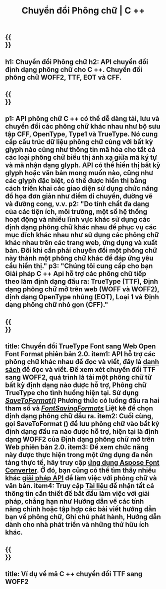 ﻿---
translation: true
template: /_templates/conversion-cpp.md
title: Chuyển đổi Phông chữ | C ++
url: /cpp/conversion/
description: Chuyển đổi phông chữ với thư viện xử lý Phông chữ C ++ và các ứng dụng web. Chức năng chuyển đổi có thể hoạt động với các phông chữ TTF, WOFF, CFF, EOT và Loại 1.
metakeywords: chuyển đổi phông chữ c ++, giải pháp chuyển đổi phông chữ c ++, bộ mã phông chữ cpp
family: font
platformtag: cpp
feature: conversion
---

{{<section banner>}}
---
h1: Chuyển đổi Phông chữ
h2: API chuyển đổi định dạng phông chữ cho С ++. Chuyển đổi phông chữ WOFF2, TTF, EOT và CFF.
---

{{<section overview>}}
---
p1: API phông chữ С ++ có thể dễ dàng tải, lưu và chuyển đổi các phông chữ khác nhau như bộ sưu tập CFF, OpenType, Type1 và TrueType. Nó cung cấp cấu trúc dữ liệu phông chữ cùng với bất kỳ glyph nào cũng như thông tin mã hóa cho tất cả các loại phông chữ biểu thị ánh xạ giữa mã ký tự và mã nhận dạng glyph. API có thể hiển thị bất kỳ glyph hoặc văn bản mong muốn nào, cũng như các glyph đặc biệt, có thể được hiển thị bằng cách triển khai các giao diện sử dụng chức năng đồ họa đơn giản như điểm di chuyển, đường vẽ và đường cong, v.v.
p2: "Do tính chất đa dạng của các tiện ích, môi trường, một số hệ thống hoạt động và nhiều lĩnh vực khác sử dụng các định dạng phông chữ khác nhau để phục vụ các mục đích khác nhau như sử dụng các phông chữ khác nhau trên các trang web, ứng dụng và xuất bản. Đôi khi cần phải chuyển đổi một phông chữ này thành một phông chữ khác để đáp ứng yêu cầu hiển thị."
p3: "Chúng tôi cung cấp cho bạn Giải pháp С ++ Api hỗ trợ các phông chữ tiếp theo làm định dạng đầu ra: TrueType (TTF), Định dạng phông chữ mở trên web (WOFF và WOFF2), định dạng OpenType nhúng (EOT), Loại 1 và Định dạng phông chữ nhỏ gọn (CFF)."
---

{{<section feature1>}}
---
title: Chuyển đổi TrueType Font sang Web Open Font Format phiên bản 2.0.
item1: API hỗ trợ các phông chữ khác nhau để đọc và viết, đây là [danh sách](https://docs.aspose.com/font/cpp/convert/#formats-supported-for-reading-andor-writing) để đọc và viết. Để xem xét chuyển đổi TTF sang WOFF2, quá trình là tải một phông chữ từ bất kỳ định dạng nào được hỗ trợ, Phông chữ TrueType cho tình huống hiện tại. Sử dụng [*SaveToFormat()*](https://reference.aspose.com/font/cpp/class/aspose.font.font#a670ea97404fd72c2e51b0e8c543c8a45) Phương thức có luồng đầu ra hai tham số và [*FontSavingFormats*](https://reference.aspose.com/font/cpp/namespace/aspose.font#a93d0dcc7c00f5c7027d60e14a5433c74) Liệt kê để chọn định dạng phông chữ đầu ra.
item2: Cuối cùng, gọi SaveToFormat () để lưu phông chữ vào bất kỳ định dạng đầu ra nào được hỗ trợ, hiện tại là định dạng WOFF2 của Định dạng phông chữ mở trên Web phiên bản 2.0.
item3: Để xem chức năng này được thực hiện trong một ứng dụng đa nền tảng thực tế, hãy truy cập [ứng dụng Aspose Font Converter](https://products.aspose.app/font/conversion). Ở đó, bạn cũng có thể tìm thấy nhiều khác [giải pháp API](https://products.aspose.app/font/application) để làm việc với phông chữ và văn bản.
item4: Truy cập [Tài liệu](https://docs.aspose.com/font/net/) để nhận tất cả thông tin cần thiết để bắt đầu làm việc với giải pháp, chẳng hạn như Hướng dẫn về các tính năng chính hoặc tập hợp các bài viết hướng dẫn bạn về phông chữ, Ghi chú phát hành, Hướng dẫn dành cho nhà phát triển và những thứ hữu ích khác.
---

{{<section codeexample>}}
---
title: Ví dụ về mã C ++ chuyển đổi TTF sang WOFF2
---



